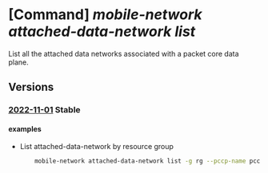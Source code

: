 # [Command] _mobile-network attached-data-network list_

List all the attached data networks associated with a packet core data plane.

## Versions

### [2022-11-01](/Resources/mgmt-plane/L3N1YnNjcmlwdGlvbnMve30vcmVzb3VyY2Vncm91cHMve30vcHJvdmlkZXJzL21pY3Jvc29mdC5tb2JpbGVuZXR3b3JrL3BhY2tldGNvcmVjb250cm9scGxhbmVzL3t9L3BhY2tldGNvcmVkYXRhcGxhbmVzL3t9L2F0dGFjaGVkZGF0YW5ldHdvcmtz/2022-11-01.xml) **Stable**

<!-- mgmt-plane /subscriptions/{}/resourcegroups/{}/providers/microsoft.mobilenetwork/packetcorecontrolplanes/{}/packetcoredataplanes/{}/attacheddatanetworks 2022-11-01 -->

#### examples

- List attached-data-network by resource group
    ```bash
        mobile-network attached-data-network list -g rg --pccp-name pccp-name --pcdp-name pcdp-name
    ```
